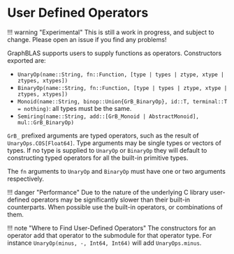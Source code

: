 # User Defined Operators

!!! warning "Experimental"
    This is still a work in progress, and subject to change. Please open an issue if you find any problems!

GraphBLAS supports users to supply functions as operators. Constructors exported are:

- `UnaryOp(name::String, fn::Function, [type | types | ztype, xtype | ztypes, xtypes])`
- `BinaryOp(name::String, fn::Function, [type | types | ztype, xtype | ztypes, xtypes])`
- `Monoid(name::String, binop::Union{GrB_BinaryOp}, id::T, terminal::T = nothing)`: all types must be the same.
- `Semiring(name::String, add::[GrB_Monoid | AbstractMonoid], mul::GrB_BinaryOp)`

`GrB_` prefixed arguments are typed operators, such as the result of `UnaryOps.COS[Float64]`.
Type arguments may be single types or vectors of types.
If no type is supplied to `UnaryOp` or `BinaryOp` they will default to constructing typed operators for all the built-in primitive types.

The `fn` arguments to `UnaryOp` and `BinaryOp` must have one or two arguments respectively.

!!! danger "Performance"
    Due to the nature of the underlying C library user-defined operators may be significantly slower than their built-in counterparts.
    When possible use the built-in operators, or combinations of them.

!!! note "Where to Find User-Defined Operators"
    The constructors for an operator add that operator to the submodule for that operator type.
    For instance `UnaryOp(minus, -, Int64, Int64)` will add `UnaryOps.minus`.


